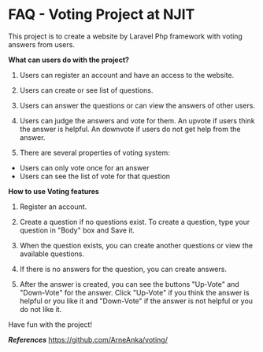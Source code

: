 # FAQ - Voting Project at NJIT

This project is to create a website by Laravel Php framework with voting answers from users.

**What can users do with the project?**

1. Users can register an account and have an access to the website.

2. Users can create or see list of questions.

3. Users can answer the questions or can view the answers of other users.

4. Users can judge the answers and vote for them. An upvote if users think the answer is helpful. An downvote if users do not get help from the answer.

5. There are several properties of voting system: 
- Users can only vote once for an answer
- Users can see the list of vote for that question

**How to use Voting features**

1. Register an account.

2. Create a question if no questions exist. To create a question, type your question in "Body" box and Save it.

3. When the question exists, you can create another questions or view the available questions.

4. If there is no answers for the question, you can create answers. 

5. After the answer is created, you can see the buttons "Up-Vote" and "Down-Vote" for the answer. Click "Up-Vote" if you think the answer is helpful or you like it and "Down-Vote" if the answer is not helpful or you do not like it. 


Have fun with the project!

***References***
https://github.com/ArneAnka/voting/

